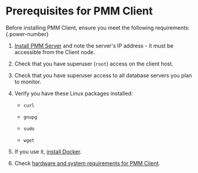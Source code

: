 # Prerequisites for PMM Client

Before installing PMM Client, ensure you meet the following requirements:
{.power-number}

1. [Install PMM Server](../install-pmm-server/index.md) and note the server's IP address - it must be accessible from the Client node.
2. Check that you have superuser (`root`) access on the client host.
3. Check that you have superuser access to all database servers you plan to monitor.
4. Verify you have these Linux packages installed:
    * `curl`

    * `gnupg`

    * `sudo`

    * `wget`

5. If you use it, [install Docker](https://docs.docker.com/get-started/get-docker/).
6. Check [hardware and system requirements for PMM Client](../plan-pmm-installation/hardware_and_system.md).
